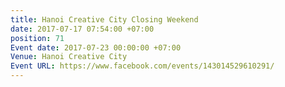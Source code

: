 ```yaml
---
title: Hanoi Creative City Closing Weekend
date: 2017-07-17 07:54:00 +07:00
position: 71
Event date: 2017-07-23 00:00:00 +07:00
Venue: Hanoi Creative City
Event URL: https://www.facebook.com/events/143014529610291/
---
```


